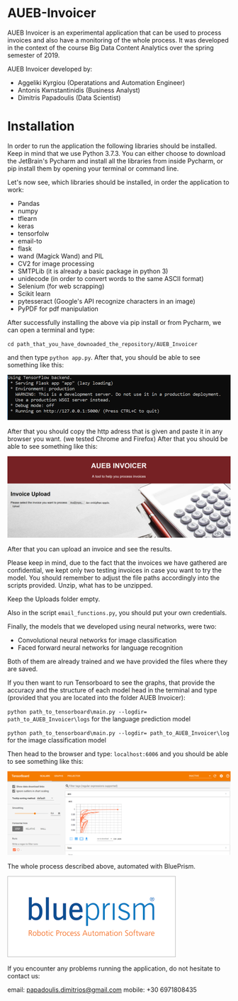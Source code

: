 # AUEB-Invoicer
AUEB Invoicer is an experimental application that can be used to process invoices and also have a monitoring of the whole process. It was developed in the context of the course Big Data Content Analytics over the spring semester of 2019.

AUEB Invoicer developed by:

* Aggeliki Kyrgiou (Operatations and Automation Engineer)
* Antonis Kwnstantinidis (Business Analyst)
* Dimitris Papadoulis (Data Scientist)

# Installation

In order to run the application the following libraries should be installed. Keep in mind that we use Python 3.7.3. You can either choose to download the JetBrain's Pycharm and install all the libraries from inside Pycharm, or pip install them by opening your terminal or command line.

Let's now see, which libraries should be installed, in order the application to work:

* Pandas
* numpy
* tflearn
* keras
* tensorfolw
* email-to
* flask
* wand (Magick Wand) and PIL
* CV2 for image processing
* SMTPLib (it is already a basic package in python 3)
* unidecode (in order to convert words to the same ASCII format)
* Selenium (for web scrapping)
* Scikit learn
* pytesseract (Google's API recognize characters in an image)
* PyPDF for pdf manipulation

After successfully installing the above via pip install or from Pycharm, we can open a terminal and type:

`cd path_that_you_have_downoaded_the_repository/AUEB_Invoicer`

and then type `python app.py`. After that, you should be able to see something like this:

![alt text](https://github.com/QuantumDimPap/AUEB-Invoicer/blob/master/images/terminal_image.PNG)

After that you should copy the http adress that is given and paste it in any browser you want. (we tested Chrome and Firefox)
After that you should be able to see something like this:

![alt text](https://github.com/QuantumDimPap/AUEB-Invoicer/blob/master/images/AUEB%20Invoicer_home.PNG)

After that you can upload an invoice and see the results.

Please keep in mind, due to the fact that the invoices we have gathered are confidential, we kept only two testing invoices in case you want to try the model. You should remember to adjust the file paths accordingly into the scripts provided. Unzip, what has to be unzipped.

Keep the Uploads folder empty.

Also in the script `email_functions.py`, you should put your own credentials.

Finally, the models that we developed using neural networks, were two:

* Convolutional neural networks for image classification
* Faced forward neural networks for language recognition

Both of them are already trained and we have provided the files where they are saved.

If you then want to run Tensorboard to see the graphs, that provide the accuracy and the structure of each model head in the terminal and type (provided that you are located into the folder AUEB Invoicer):

`python path_to_tensorboard\main.py --logdir= path_to_AUEB_Invoicer\logs` for the language prediction model

`python path_to_tensorboard\main.py --logdir= path_to_AUEB_Invoicer\log` for the image classification model

Then head to the browser and type: `localhost:6006` and you should be able to see something like this:

![alt text](https://github.com/QuantumDimPap/AUEB-Invoicer/blob/master/images/tensorboard.PNG)

The whole process described above, automated with BluePrism. 

![alt text](https://github.com/QuantumDimPap/AUEB-Invoicer/blob/master/images/blueprism-logo.png)


If you encounter any problems running the application, do not hesitate to contact us:

email: papadoulis.dimitrios@gmail.com
mobile: +30 6971808435
